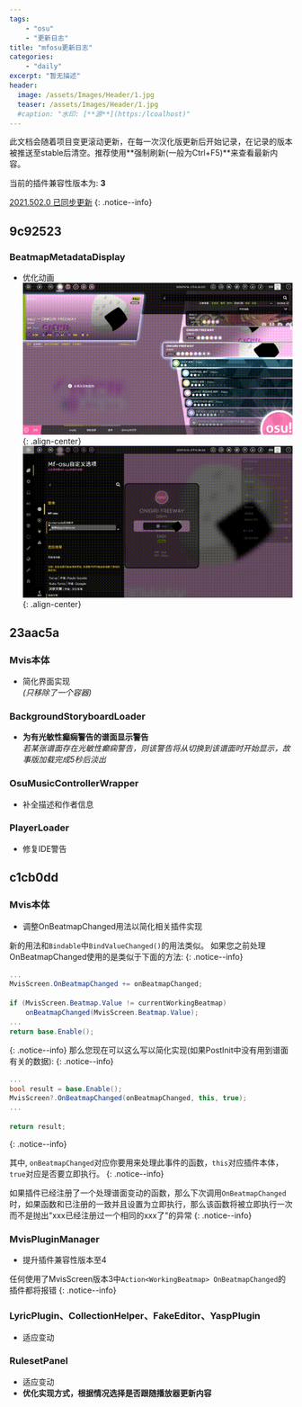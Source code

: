 ```yaml
---
tags:
    - "osu"
    - "更新日志"
title: "mfosu更新日志"
categories:
    - "daily"
excerpt: "暂无描述"
header:
  image: /assets/Images/Header/1.jpg
  teaser: /assets/Images/Header/1.jpg
  #caption: "水印: [**源**](https:/lcoalhost)"
---
```

此文档会随着项目变更滚动更新，在每一次汉化版更新后开始记录，在记录的版本被推送至stable后清空。推荐使用**强制刷新(一般为Ctrl+F5)**来查看最新内容。<br>

当前的插件兼容性版本为: **3**

[2021.502.0 已同步更新](/mfosu_update_log/mfosu_20210502_upd)
{: .notice--info}

## 9c92523
### BeatmapMetadataDisplay
- 优化动画
![ ](/assets/Images/Posts/rolling/gif1.gif){: .align-center}
![ ](/assets/Images/Posts/rolling/gif2.gif){: .align-center}

## 23aac5a
### Mvis本体
- 简化界面实现<br>
*(只移除了一个容器)*

### BackgroundStoryboardLoader
- **为有光敏性癫痫警告的谱面显示警告**<br>
*若某张谱面存在光敏性癫痫警告，则该警告将从切换到该谱面时开始显示，故事版加载完成5秒后淡出*

### OsuMusicControllerWrapper
- 补全描述和作者信息

### PlayerLoader
- 修复IDE警告

## c1cb0dd
### Mvis本体
- 调整OnBeatmapChanged用法以简化相关插件实现

新的用法和`Bindable`中`BindValueChanged()`的用法类似。
如果您之前处理OnBeatmapChanged使用的是类似于下面的方法:
{: .notice--info}
``````C#
...
MvisScreen.OnBeatmapChanged += onBeatmapChanged;

if (MvisScreen.Beatmap.Value != currentWorkingBeatmap)
    onBeatmapChanged(MvisScreen.Beatmap.Value);
...
return base.Enable();
``````
{: .notice--info}
那么您现在可以这么写以简化实现(如果PostInit中没有用到谱面有关的数据):
{: .notice--info}
``````C#
...
bool result = base.Enable();
MvisScreen?.OnBeatmapChanged(onBeatmapChanged, this, true);
...

return result;
``````
{: .notice--info}

其中, `onBeatmapChanged`对应你要用来处理此事件的函数，`this`对应插件本体，`true`对应是否要立即执行。
{: .notice--info}

如果插件已经注册了一个处理谱面变动的函数，那么下次调用`OnBeatmapChanged`时，如果函数和已注册的一致并且设置为立即执行，那么该函数将被立即执行一次而不是抛出"xxx已经注册过一个相同的xxx了"的异常
{: .notice--info}

### MvisPluginManager
- 提升插件兼容性版本至4

任何使用了MvisScreen版本3中`Action<WorkingBeatmap> OnBeatmapChanged`的插件都将报错
{: .notice--info}

### LyricPlugin、CollectionHelper、FakeEditor、YaspPlugin
- 适应变动

### RulesetPanel
- 适应变动
- **优化实现方式，根据情况选择是否跟随播放器更新内容**